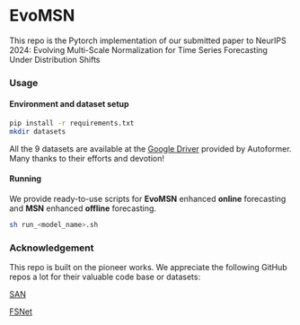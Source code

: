 # EvoMSN
This repo is the Pytorch implementation of our submitted paper to NeurIPS 2024: Evolving Multi-Scale Normalization for Time Series Forecasting Under Distribution Shifts

### Usage

#### Environment and dataset setup

```bash
pip install -r requirements.txt
mkdir datasets
```
All the 9 datasets are available at the [Google Driver](https://drive.google.com/drive/folders/1ZOYpTUa82_jCcxIdTmyr0LXQfvaM9vIy) provided by Autoformer. Many thanks to their efforts and devotion!

#### Running

We provide ready-to-use scripts for **EvoMSN** enhanced **online** forecasting and **MSN** enhanced **offline** forecasting.

```bash
sh run_<model_name>.sh 
```
### Acknowledgement

This repo is built on the pioneer works. We appreciate the following GitHub repos a lot for their valuable code base or datasets:

[SAN](https://github.com/icantnamemyself/SAN)

[FSNet](https://github.com/salesforce/fsnet)

